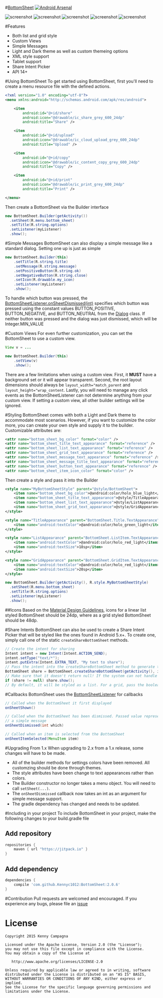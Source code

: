 #[BottomSheet](http://www.google.com/design/spec/components/bottom-sheets.html#)
[![Android Arsenal](https://img.shields.io/badge/Android%20Arsenal-BottomSheet-green.svg?style=flat)](https://android-arsenal.com/details/1/2315)

![screenshot](https://github.com/Kennyc1012/BottomSheet/blob/master/art/list.png)
![screenshot](https://github.com/Kennyc1012/BottomSheet/blob/master/art/grid.png)
![screenshot](https://github.com/Kennyc1012/BottomSheet/blob/master/art/tablet_list.png)
![screenshot](https://github.com/Kennyc1012/BottomSheet/blob/master/art/tablet_grid.png)
![screenshot](https://github.com/Kennyc1012/BottomSheet/blob/master/art/share_list.png)

#Features
- Both list and grid style
- Custom Views
- Simple Messages
- Light and Dark theme as well as custom themeing options
- XML style support
- Tablet support
- Share Intent Picker
- API 14+


#Using BottomSheet
To get started using BottomSheet, first you'll need to create a menu resource file with the defined actions. 
```xml
<?xml version="1.0" encoding="utf-8"?>
<menu xmlns:android="http://schemas.android.com/apk/res/android">

    <item
        android:id="@+id/share"
        android:icon="@drawable/ic_share_grey_600_24dp"
        android:title="Share" />

    <item
        android:id="@+id/upload"
        android:icon="@drawable/ic_cloud_upload_grey_600_24dp"
        android:title="Upload" />

    <item
        android:id="@+id/copy"
        android:icon="@drawable/ic_content_copy_grey_600_24dp"
        android:title="Copy" />

    <item
        android:id="@+id/print"
        android:icon="@drawable/ic_print_grey_600_24dp"
        android:title="Print" />

</menu>
```

Then create a BottomSheet via the Builder interface
```java
new BottomSheet.Builder(getActivity())
  .setSheet(R.menu.bottom_sheet)
  .setTitle(R.string.options)
  .setListener(myListener)
  .show();
  ```
#Simple Messages
BottomSheet can also display a simple message like a standard dialog. Setting one up is just as simple
```java
new BottomSheet.Builder(this)
    .setTitle(R.string.title)
    .setMessage(R.string.message)
    .setPositiveButton(R.string.ok)
    .setNegativeButton(R.string.close)
    .setIcon(R.drawable.my_icon)
    .setListener(myListener)
    .show();
```

To handle which button was pressed, the [BottomSheetListener.onSheetDismissed(int)](https://github.com/Kennyc1012/BottomSheet/blob/master/library/src/main/java/com/kennyc/bottomsheet/BottomSheetListener.java#L29) specifies which button was pressed using the constant values BUTTON_POSITIVE, BUTTON_NEGATIVE, and BUTTON_NEUTRAL from the [Dialog](http://developer.android.com/reference/android/app/Dialog.html) class. If neither button was pressed and the dialog was just dismissed, which will be Integer.MIN_VALUE

#Custom Views
For even further customization, you can set the BottomSheet to use a custom view. 
```java
View v = ...

new BottomSheet.Builder(this)
    .setView(v)
    .show();
```
There are a few limitations when using a custom view. First, it <b>MUST</b> have a background set or it will appear transparent. Second, the root layout dimensions should always be ```layout_width="match_parent``` and ```layout_height="wrap_content```. Lastly, you will need to manage any click events as the BottomSheetListener can not determine anything from your custom view. If setting a custom view, all other builder settings will be ignored. 

#Styling
BottomSheet comes with both a Light and Dark theme to accommodate most scenarios. However, if you want to customize the color more, you can create your own style and supply it to the builder.
</br> Customizable attributes are:
```xml
<attr name="bottom_sheet_bg_color" format="color" />
<attr name="bottom_sheet_title_text_appearance" format="reference" />
<attr name="bottom_sheet_list_text_appearance" format="reference" />
<attr name="bottom_sheet_grid_text_appearance" format="reference" />
<attr name="bottom_sheet_message_text_appearance" format="reference" />
<attr name="bottom_sheet_message_title_text_appearance" format="reference" />
<attr name="bottom_sheet_button_text_appearance" format="reference" />
<attr name="bottom_sheet_item_icon_color" format="color" />
```
    
Then create a style and pass it into the Builder
```xml  
<style name="MyBottomSheetStyle" parent="@style/BottomSheet">
    <item name="bottom_sheet_bg_color">@android:color/holo_blue_light</item>
    <item name="bottom_sheet_title_text_appearance">@style/TitleAppearance</item>
    <item name="bottom_sheet_list_text_appearance">@style/ListAppearance</item>
    <item name="bottom_sheet_grid_text_appearance">@style/GridAppearance</item>
</style>

<style name="TitleAppearance" parent="BottomSheet.Title.TextAppearance">
    <item name="android:textColor">@android:color/holo_green_light</item>
</style>

<style name="ListAppearance" parent="BottomSheet.ListItem.TextAppearance">
    <item name="android:textColor">@android:color/holo_red_light</item>
    <item name="android:textSize">18sp</item>
</style>

<style name="GridAppearance" parent="BottomSheet.GridItem.TextAppearance">
    <item name="android:textColor">@android:color/holo_red_light</item>
    <item name="android:textSize">20sp</item>
</style>
```

```java
new BottomSheet.Builder(getActivity(), R.style.MyBottomSheetStyle)
  .setSheet(R.menu.bottom_sheet)
  .setTitle(R.string.options)
  .setListener(myListener)
  .show();
```

##Icons
Based on the [Material Design Guidelines](http://www.google.com/design/spec/components/bottom-sheets.html#bottom-sheets-specs), icons for a linear list styled BottomSheet should be 24dp, where as a grid styled BottomSheet should be 48dp.

#Share Intents
BottomSheet can also be used to create a Share Intent Picker that will be styled like the ones found in Android 5.x+. To create one, simply call one of the static  ```createShareBottomSheet``` methods.
```java
// Create the intent for sharing
Intent intent = new Intent(Intent.ACTION_SEND);
intent.setType("text/*");
intent.putExtra(Intent.EXTRA_TEXT, "My text to share");
// Pass the intent into the createShareBottomSheet method to generate the BottomSheet.
BottomSheet share = BottomSheet.createShareBottomSheet(getActivity(), intent, "My Title");
// Make sure that it doesn't return null! If the system can not handle the intent, null will be returned.
if (share != null) share.show();
// By default, it will be styled as a list. For a grid, pass the boolean value true after the title parameter
```

#Callbacks
BottomSheet uses the [BottomSheetListener](https://github.com/Kennyc1012/BottomSheet/blob/master/library/src/main/java/com/kennyc/bottomsheet/BottomSheetListener.java) for callbacks
```java
// Called when the BottomSheet it first displayed
onSheetShown()

// Called when the BottomSheet has been dismissed. Passed value represent which button was pressed if displaying
// a simple message
onSheetDismissed(int which)

// Called when an item is selected from the BottomSheet
onSheetItemSelected(MenuItem item)
```

#Upgrading From 1.x
When upgrading to 2.x from a 1.x release, some changes will have to be made.
- All of the builder methods for settings colors have been removed. All customzing should be done through themes.
- The style attributes have been change to text appearances rather than colors.
- The Builder constructor no longer takes a menu object. You will need to call ```setSheet(...)```.
- The ```onSheetDismissed``` callback now takes an int as an argument for simple message support. 
- The gradle dependency has changed and needs to be updated. 

#Including in your project
To include BottomSheet in your project, make the following changes to your build.gradle file

## Add repository 
```groovy
repositories {
    maven { url "https://jitpack.io" }
}
```
## Add dependency
```groovy
dependencies {
    compile 'com.github.Kennyc1012:BottomSheet:2.0.6'
}
```

#Contribution
Pull requests are welcomed and encouraged. If you experience any bugs, please file an [issue](https://github.com/Kennyc1012/BottomSheet/issues)

License
=======

    Copyright 2015 Kenny Campagna

    Licensed under the Apache License, Version 2.0 (the "License");
    you may not use this file except in compliance with the License.
    You may obtain a copy of the License at

       http://www.apache.org/licenses/LICENSE-2.0

    Unless required by applicable law or agreed to in writing, software
    distributed under the License is distributed on an "AS IS" BASIS,
    WITHOUT WARRANTIES OR CONDITIONS OF ANY KIND, either express or implied.
    See the License for the specific language governing permissions and
    limitations under the License.

